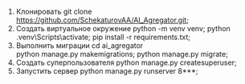 1. Клонировать
git clone https://github.com/SchekaturovAA/AI_Agregator.git;
2. Создать виртуальное окружение 
python -m venv  venv;
python .venv\Scripts\activate;
pip install -r requirements.txt;
3. Выполнить миграции
cd ai_agregator\
python manage.py makemigrations;
python manage.py migrate;
4. Создать суперпользователя
python manage.py createsuperuser;
5. Запустить сервер
python manage.py runserver 8***;